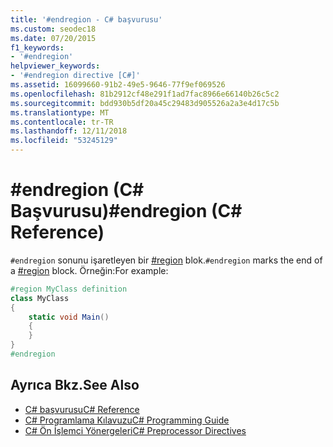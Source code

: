 ```yaml
---
title: '#endregion - C# başvurusu'
ms.custom: seodec18
ms.date: 07/20/2015
f1_keywords:
- '#endregion'
helpviewer_keywords:
- '#endregion directive [C#]'
ms.assetid: 16099660-91b2-49e5-9646-77f9ef069526
ms.openlocfilehash: 81b2912cf48e291f1ad7fac8966e66140b26c5c2
ms.sourcegitcommit: bdd930b5df20a45c29483d905526a2a3e4d17c5b
ms.translationtype: MT
ms.contentlocale: tr-TR
ms.lasthandoff: 12/11/2018
ms.locfileid: "53245129"
---
```

# <a name="endregion-c-reference"></a><span data-ttu-id="001ff-102">#endregion (C# Başvurusu)</span><span class="sxs-lookup"><span data-stu-id="001ff-102">#endregion (C# Reference)</span></span>
<span data-ttu-id="001ff-103">`#endregion` sonunu işaretleyen bir [#region](../../../csharp/language-reference/preprocessor-directives/preprocessor-region.md) blok.</span><span class="sxs-lookup"><span data-stu-id="001ff-103">`#endregion` marks the end of a [#region](../../../csharp/language-reference/preprocessor-directives/preprocessor-region.md) block.</span></span> <span data-ttu-id="001ff-104">Örneğin:</span><span class="sxs-lookup"><span data-stu-id="001ff-104">For example:</span></span>  
  
```csharp
#region MyClass definition  
class MyClass   
{  
    static void Main()   
    {  
    }  
}  
#endregion  
```  
  
## <a name="see-also"></a><span data-ttu-id="001ff-105">Ayrıca Bkz.</span><span class="sxs-lookup"><span data-stu-id="001ff-105">See Also</span></span>

- [<span data-ttu-id="001ff-106">C# başvurusu</span><span class="sxs-lookup"><span data-stu-id="001ff-106">C# Reference</span></span>](../../../csharp/language-reference/index.md)  
- [<span data-ttu-id="001ff-107">C# Programlama Kılavuzu</span><span class="sxs-lookup"><span data-stu-id="001ff-107">C# Programming Guide</span></span>](../../../csharp/programming-guide/index.md)  
- [<span data-ttu-id="001ff-108">C# Ön İşlemci Yönergeleri</span><span class="sxs-lookup"><span data-stu-id="001ff-108">C# Preprocessor Directives</span></span>](../../../csharp/language-reference/preprocessor-directives/index.md)
